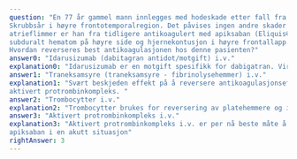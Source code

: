 ```yaml
---
question: "En 77 år gammel mann innlegges med hodeskade etter fall fra egen høyde. GCS 12 (Ø3, V3, M6).
Skrubbsår i høyre frontotemporalregion. Det påvises ingen andre skader enn hodeskaden. Grunnet
atrieflimmer er han fra tidligere antikoagulert med apiksaban (Eliquis©). CT caput viser et akutt
subduralt hematom på høyre side og hjernekontusjon i høyre frontallapp.
Hvordan reverseres best antikoagulasjonen hos denne pasienten?"
answer0: "Idarusizumab (dabitagran antidot/motgift) i.v."
explanation0: "Idarusizumab er en motgift spesifikk for dabigatran. Virker ikke mot apiksaban"
answer1: "Traneksamsyre (traneksamsyre - fibrinolysehemmer) i.v."
explanation1: "Svært beskjeden effekt på å reversere antikoagulasjonseffekten av apiksaban sammenliknet med
aktivert protrombinkompleks. "
answer2: "Trombocytter i.v."
explanation2: "Trombocytter brukes for reversering av platehemmere og ikke for antikoagulantia."
answer3: "Aktivert protrombinkompleks i.v."
explanation3: "Aktivert protrombinkompleks i.v. er per nå beste måte å reversere antikoagulasjonseffekten av
apiksaban i en akutt situasjon"
rightAnswer: 3
---
```

